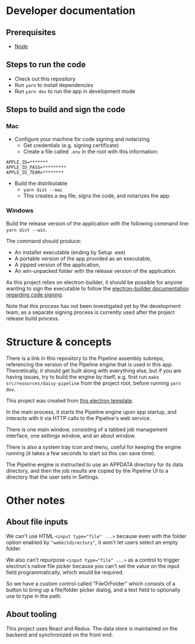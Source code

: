 # Developer documentation

## Prerequisites

* [Node](https://nodejs.org/)

## Steps to run the code

* Check out this repository
* Run `yarn` to install dependencies
* Run `yarn dev` to run the app in development mode

## Steps to build and sign the code

### Mac

* Configure your machine for code signing and notarizing
  * Get credentials (e.g. signing certificate)
  * Create a file called `.env` in the root with this information:
```
APPLE_ID=*******
APPLE_ID_PASS=*********
APPLE_ID_TEAM=********
```
* Build the distributable
  * `yarn dist --mac`
  * This creates a `dmg` file, signs the code, and notarizes the app.

### Windows

Build the release version of the application with the following command line: `yarn dist --win`.

The command should produce:

* An installer executable (ending by Setup <version>.exe)
* A portable version of the app provided as an executable,
* A zipped version of the application,
* An win-unpacked folder with the release version of the application.

As this project relies on electron-builder, it should be possible for anyone wanting to sign the executable to follow the [electron-builder documentation regarding code signing](https://www.electron.build/code-signing.html).

Note that this process has not been investigated yet by the development team, as a separate signing process is currently used after the project release build process.

# Structure & concepts

There is a link in this repository to the Pipeline assembly subrepo, referencing the version of the Pipeline engine that is used in this app. Theoretically, it should get built along with everything else, but if you are having issues, try to build the engine by itself, e.g. first run `make src/resources/daisy-pipeline` from the project root, before running `yarn dev`. 

This project was created from [this electron template](https://github.com/daltonmenezes/electron-app).

In the main process, it starts the Pipeline engine upon app startup, and interacts with it via HTTP calls to the Pipeline's web service. 

There is one main window, consisting of a tabbed job management interface, one settings window, and an about window.

There is also a system tray icon and menu, useful for keeping the engine running (it takes a few seconds to start so this can save time).

The Pipeline engine is instructed to use an APPDATA directory for its data directory, and then the job results are copied by the Pipeline UI to a directory that the user sets in Settings.

# Other notes

## About file inputs

We can't use HTML `<input type="file" ...>` because even with the folder option enabled by `"webkitdirectory"`, it won't let users select an empty folder.

We also can't repurpose `<input type="file" ...>` as a control to trigger electron's native file picker because you can't set the value on the input field programmatically, which would be required.

So we have a custom control called "FileOrFolder" which consists of a button to bring up a file/folder picker dialog, and a text field to optionally use to type in the path. 

## About tooling

This project uses React and Redux. The data store is maintained on the backend and synchronized on the front end.